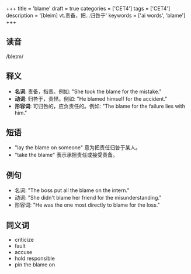 +++
title = 'blame'
draft = true
categories = ['CET4']
tags = ['CET4']
description = '[bleim] vt.责备，把…归咎于'
keywords = ['ai words', 'blame']
+++

## 读音
/bleɪm/

## 释义
- **名词**: 责备，指责。例如: "She took the blame for the mistake."
- **动词**: 归咎于，责怪。例如: "He blamed himself for the accident."
- **形容词**: 可归咎的，应负责任的。例如: "The blame for the failure lies with him."

## 短语
- "lay the blame on someone" 意为把责任归咎于某人。
- "take the blame" 表示承担责任或接受责备。

## 例句
- 名词: "The boss put all the blame on the intern."
- 动词: "She didn't blame her friend for the misunderstanding."
- 形容词: "He was the one most directly to blame for the loss."

## 同义词
- criticize
- fault
- accuse
- hold responsible
- pin the blame on
